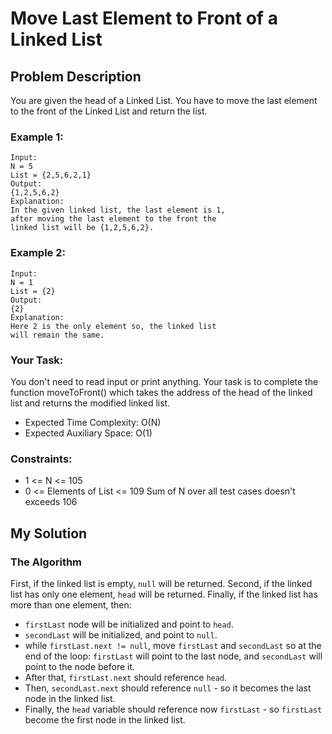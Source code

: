 # Move Last Element to Front of a Linked List
## Problem Description
You are given the head of a Linked List. You have to move the last element to the front of the Linked List and return the list.
### Example 1:
```
Input:
N = 5
List = {2,5,6,2,1}
Output:
{1,2,5,6,2}
Explanation:
In the given linked list, the last element is 1,
after moving the last element to the front the
linked list will be {1,2,5,6,2}.
 ```

### Example 2:
```
Input:
N = 1
List = {2}
Output:
{2}
Explanation:
Here 2 is the only element so, the linked list
will remain the same.
```

### Your Task:
You don't need to read input or print anything. Your task is to complete the function moveToFront() which takes the address of the head of the linked list and returns the modified linked list.
- Expected Time Complexity: O(N)
- Expected Auxiliary Space: O(1)

### Constraints:
- 1 <= N <= 105
- 0 <= Elements of List <= 109
Sum of N over all test cases doesn't exceeds 106

## My Solution
### The Algorithm
First, if the linked list is empty, `null` will be returned. Second, if the linked list has only one element, `head` will be returned.
Finally, if the linked list has more than one element, then:
- `firstLast` node will be initialized and point to `head`.
- `secondLast` will be initialized, and point to `null`.
- while `firstLast.next != null`, move `firstLast` and `secondLast` so at the end of the loop: `firstLast` will point to the last node, and `secondLast` will point to the node before it.
- After that, `firstLast.next` should reference `head`.
- Then, `secondLast.next` should reference `null` - so it becomes the last node in the linked list.
- Finally, the `head` variable should reference now `firstLast` - so `firstLast` become the first node in the linked list. 
